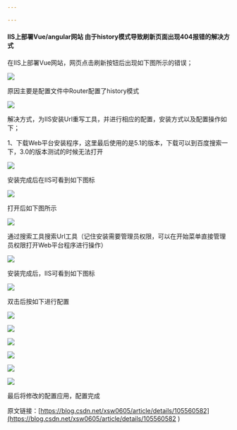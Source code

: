```yaml
---

---
```


#### IIS上部署Vue/angular网站 由于history模式导致刷新页面出现404报错的解决方式

在IIS上部署Vue网站，网页点击刷新按钮后出现如下图所示的错误；

![](assets/20200416161536491.png)

原因主要是配置文件中Router配置了history模式

![](assets/20200416161649173.png)

解决方式，为IIS安装Url重写工具，并进行相应的配置，安装方式以及配置操作如下；

1、下载Web平台安装程序，这里最后使用的是5.1的版本，下载可以到百度搜索一下，3.0的版本测试的时候无法打开

![](assets/20200416162024982.png)

安装完成后在IIS可看到如下图标

![](assets/20200416162145372.png)

打开后如下图所示

![](assets/20200416170804406.png)

通过搜索工具搜索Url工具（记住安装需要管理员权限，可以在开始菜单直接管理员权限打开Web平台程序进行操作）

![](assets/20200416171043242.png)

安装完成后，IIS可看到如下图标

![](assets/2020041617155364.png)

双击后按如下进行配置

![](assets/20200416171639212.png)

![](assets/20200416171702243.png)

![](assets/202004161718389.png)

![](assets/20200416172037993.png)

![](assets/20200416172014358.png)

![](assets/20200416172314307.png)

最后将修改的配置应用，配置完成

原文链接：[https://blog.csdn.net/xsw0605/article/details/105560582](https://blog.csdn.net/xsw0605/article/details/105560582 )